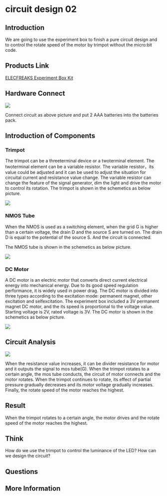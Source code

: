﻿# circuit design 02 

## Introduction ##

We are going to use the experiment box to finish a pure circuit design and to control the rotate speed of the motor by trimpot without the micro:bit code. 

## Products Link

[ELECFREAKS Experiment Box Kit](https://shop.elecfreaks.com/products/elecfreaks-experiment-box-kit-without-micro-bit-board?_pos=1&_sid=ac099db2f&_ss=r)

## Hardware Connect ##


![](https://wiki-media-ef.oss-cn-hongkong.aliyuncs.com//images/VO9NEwe.png)

 Connect circuit as above picture and put 2 AAA batteries into the batteries pack.

## Introduction of Components ##

### Trimpot ###

 The trimpot can be a threeterminal device or a twoterminal element. The twoterminal element can be a variable resistor. 
 The variable resistor，its value could be adjusted and it can be used to adjust the situation for circuital current and resistance value change. The variable resistor can change the feature of the signal generator, dim the light and drive the motor to control its rotation. 
 The trimpot is shown in the schemetics as below picture.

![](https://wiki-media-ef.oss-cn-hongkong.aliyuncs.com//images/H4BlhWs.jpg)


### NMOS Tube ###

 When the NMOS is used as a switching element, when the grid G is higher than a certain voltage, the drain D and the source S are turned on. The drain D is equal to the potential of the source S. And the circuit is connected.

 The NMOS tube is shown in the schemetics as below picture. 

![](https://wiki-media-ef.oss-cn-hongkong.aliyuncs.com//images/pAPvoYd.jpg)

### DC Motor ###

 A DC motor is an electric motor that converts direct current electrical energy into mechanical energy. Due to its good speed regulation performance, it is widely used in power drag. The DC motor is divided into three types according to the excitation mode: permanent magnet, other excitation and selfexcitation. The experiment box included a 3V permanent magnet DC motor, and the its speed is proportional to the voltage value. Starting voltage is 2V, rated voltage is 3V. 
 The DC motor is shown in the schemetics as below picture.

![](https://wiki-media-ef.oss-cn-hongkong.aliyuncs.com//images/w9gVNIj.jpg)

## Circuit Analysis ##


![](https://wiki-media-ef.oss-cn-hongkong.aliyuncs.com//images/HH1dh6R.png)

 When the resistance value increases, it can be divider resistance for motor and  it outputs the signal to mos tube(G). 
 When the trimpot rotates to a certain angle, the mos tube conducts, the circuit of motor connects and the motor rotates. 
 When the trimpot continues to rotate, its effect of partial pressure gradually decreases and its motor voltage gradually increases. Finally, the rotate speed of the motor reaches the highest. 

## Result


 When the trimpot rotates to a certain angle, the motor drives and the rotate speed of the motor reaches the highest.

## Think


 How do we use the trimpot to control the luminance of the LED? How can we design the circuit?

## Questions


## More Information  

